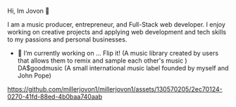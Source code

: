 Hi, Im Jovon 👋

I am a music producer, entrepreneur, and Full-Stack web developer. 
I enjoy working on creative projects and  applying web development and tech skills to my passions and personal businesses.

- 🔭 I’m currently working on  ...
Flip it! (A music library created by users that allows them to remix and sample each other's music )
DA$goodmusic (A small international music label founded by myself and John Pope)




https://github.com/millerjovon1/millerjovon1/assets/130570205/2ec70124-0270-41fd-88ed-4b0baa740aab


<!--
**millerjovon1/millerjovon1** is a ✨ _special_ ✨ repository because its `README.md` (this file) appears on your GitHub profile.

Here are some ideas to get you started:

- 🌱 I’m currently learning ...
- 👯 I’m looking to collaborate on interesteting projects...
- 🤔 I’m looking for help with ...
- 💬 Ask me about my projects(Flip it!) ...
- 📫 How to reach me: ...
- 😄 Pronouns: ...
- ⚡ Fun fact: ...
-->
